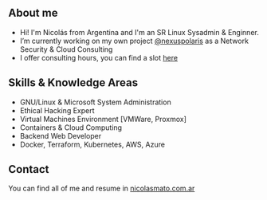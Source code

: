 ## About me

* Hi! I'm Nicolás from Argentina and I'm an SR Linux Sysadmin & Enginner.
* I’m currently working on my own project [@nexuspolaris](https://www.nexuspolaris.com.ar) as a Network Security & Cloud Consulting
* I offer consulting hours, you can find a slot [here](https://www.nicolasmato.com.ar/consulting.html)

## Skills & Knowledge Areas

* GNU/Linux & Microsoft System Administration
* Ethical Hacking Expert
* Virtual Machines Environment [VMWare, Proxmox]
* Containers & Cloud Computing
* Backend Web Developer
* Docker, Terraform, Kubernetes, AWS, Azure

## Contact

You can find all of me and resume in [nicolasmato.com.ar](https://www.nicolasmato.com.ar)
